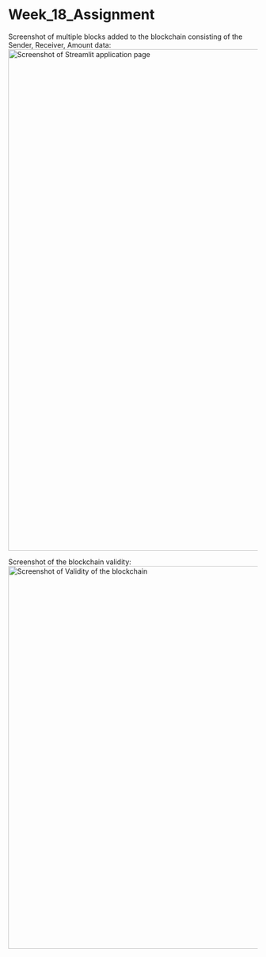 # Week_18_Assignment

Screenshot of multiple blocks added to the blockchain consisting of the Sender, Receiver, Amount data: 
<img width="1011" alt="Screenshot of Streamlit application page" src="https://user-images.githubusercontent.com/103994978/190884509-1f5e3311-e28c-4a8d-ade9-d834dee6f4b0.png">

Screenshot of the blockchain validity:
<img width="772" alt="Screenshot of Validity of the blockchain" src="https://user-images.githubusercontent.com/103994978/190884515-3fcae64c-9245-4f28-b23f-67484be9a61c.png">
